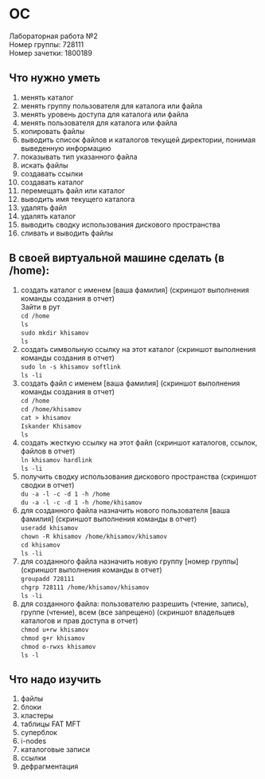 # OC
Лабораторная работа №2  
Номер группы: 728111  
Номер зачетки: 1800189  
## Что нужно уметь
1. менять каталог  
2. менять группу пользователя для каталога или файла
3. менять уровень доступа для каталога или файла
4. менять пользователя для каталога или файла
5. копировать файлы
6. выводить список файлов и каталогов текущей директории, понимая выведенную информацию 
7. показывать тип указанного файла 
8. искать файлы
9. создавать ссылки
10. создавать каталог
11. перемещать файл или каталог 
12. выводить имя текущего каталога 
13. удалять файл 
14. удалять каталог 
15. выводить сводку использования дискового пространства
16. сливать и выводить файлы 
## В своей виртуальной машине сделать (в /home):
1. создать каталог с именем [ваша фамилия]  (скриншот выполнения команды создания в отчет)  
Зайти в рут  
`cd /home`  
`ls`  
`sudo mkdir khisamov`  
`ls`  
2. создать символьную ссылку на этот каталог (скриншот выполнения команды создания в отчет)  
`sudo ln -s khisamov softlink`  
`ls -li`  
3. создать файл с именем [ваша фамилия] (скриншот выполнения команды создания в отчет)  
`cd /home`  
`cd /home/khisamov`  
`cat > khisamov`  
`Iskander Khisamov`  
`ls`  
4. создать жесткую ссылку на этот файл (скриншот каталогов, ссылок, файлов в отчет)  
`ln khisamov hardlink`  
`ls -li`  
5. получить сводку использования дискового пространства (скриншот сводки в отчет)  
`du -a -l -c -d 1 -h /home`  
`du -a -l -c -d 1 -h /home/khisamov`  
6. для созданного файла назначить нового пользователя [ваша фамилия] (скриншот выполнения команды в отчет)  
`useradd khisamov`  
`chown -R khisamov /home/khisamov/khisamov`  
`cd khisamov`  
`ls -li`  
7. для созданного файла назначить новую группу [номер группы] (скриншот выполнения команды в отчет)  
`groupadd 728111`  
`chgrp 728111 /home/khisamov/khisamov`  
`ls -li`  
8. для созданного файла:  пользователю разрешить (чтение, запись), группе (чтение), всем (все запрещено) (скриншот владельцев каталогов и прав доступа в отчет)  
`chmod u+rw khisamov`  
`chmod g+r khisamov`  
`chmod o-rwxs khisamov`  
`ls -l`  
## Что надо изучить
1. файлы  
2. блоки 
3. кластеры 
4. таблицы FAT MFT 
5. суперблок 
6. i-nodes 
7. каталоговые записи 
8. ссылки
9. дефрагментация
